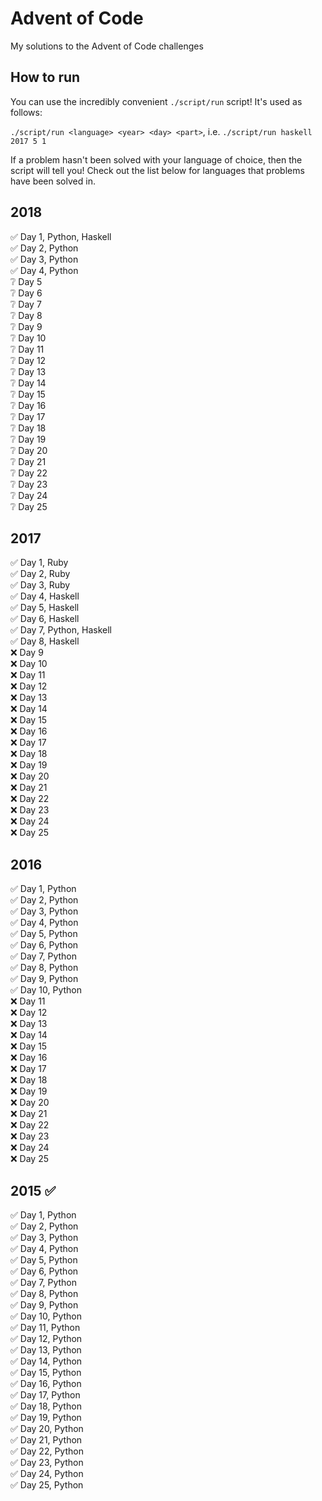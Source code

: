 # Advent of Code

My solutions to the Advent of Code challenges

## How to run

You can use the incredibly convenient `./script/run` script! It's used as follows:

`./script/run <language> <year> <day> <part>`, i.e. `./script/run haskell 2017 5 1`

If a problem hasn't been solved with your language of choice, then the script will tell you! Check out the list below for languages that problems have been solved in.

## 2018

✅ Day 1, Python, Haskell  
✅ Day 2, Python  
✅ Day 3, Python  
✅ Day 4, Python  
❔ Day 5  
❔ Day 6  
❔ Day 7  
❔ Day 8  
❔ Day 9  
❔ Day 10  
❔ Day 11  
❔ Day 12  
❔ Day 13  
❔ Day 14  
❔ Day 15  
❔ Day 16  
❔ Day 17  
❔ Day 18  
❔ Day 19  
❔ Day 20  
❔ Day 21  
❔ Day 22  
❔ Day 23  
❔ Day 24  
❔ Day 25  

## 2017

✅ Day 1, Ruby  
✅ Day 2, Ruby  
✅ Day 3, Ruby  
✅ Day 4, Haskell  
✅ Day 5, Haskell  
✅ Day 6, Haskell  
✅ Day 7, Python, Haskell  
✅ Day 8, Haskell  
❌ Day 9  
❌ Day 10  
❌ Day 11  
❌ Day 12  
❌ Day 13  
❌ Day 14  
❌ Day 15  
❌ Day 16  
❌ Day 17  
❌ Day 18  
❌ Day 19  
❌ Day 20  
❌ Day 21  
❌ Day 22  
❌ Day 23  
❌ Day 24  
❌ Day 25  

## 2016

✅ Day 1, Python  
✅ Day 2, Python  
✅ Day 3, Python  
✅ Day 4, Python  
✅ Day 5, Python  
✅ Day 6, Python  
✅ Day 7, Python  
✅ Day 8, Python  
✅ Day 9, Python  
✅ Day 10, Python  
❌ Day 11  
❌ Day 12  
❌ Day 13  
❌ Day 14  
❌ Day 15  
❌ Day 16  
❌ Day 17  
❌ Day 18  
❌ Day 19  
❌ Day 20  
❌ Day 21  
❌ Day 22  
❌ Day 23  
❌ Day 24  
❌ Day 25  

## 2015 ✅

✅ Day 1, Python  
✅ Day 2, Python  
✅ Day 3, Python  
✅ Day 4, Python  
✅ Day 5, Python  
✅ Day 6, Python  
✅ Day 7, Python  
✅ Day 8, Python  
✅ Day 9, Python  
✅ Day 10, Python  
✅ Day 11, Python  
✅ Day 12, Python  
✅ Day 13, Python  
✅ Day 14, Python  
✅ Day 15, Python  
✅ Day 16, Python  
✅ Day 17, Python  
✅ Day 18, Python  
✅ Day 19, Python  
✅ Day 20, Python  
✅ Day 21, Python  
✅ Day 22, Python  
✅ Day 23, Python  
✅ Day 24, Python  
✅ Day 25, Python  
